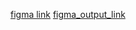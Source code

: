 
[figma link](https://www.figma.com/design/bJl5gHoaBpP4NYNOMVOsWp/Untitled?node-id=1-2&t=HxS5EFPOoP0V1YjU-1)
[figma_output_link](https://www.figma.com/proto/bJl5gHoaBpP4NYNOMVOsWp/virtual-escape-room?node-id=89-440&p=f&t=ZjalVKN4S9OnouNd-0&scaling=scale-down&content-scaling=fixed&page-id=1%3A2&starting-point-node-id=51%3A3)
